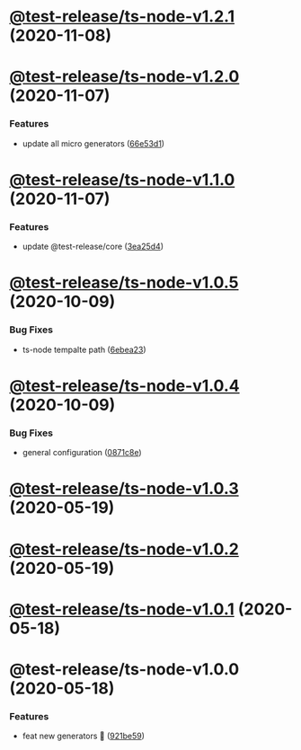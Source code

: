 # [@test-release/ts-node-v1.2.1](https://github.com/developer239/test-release/compare/@test-release/ts-node-v1.2.0...@test-release/ts-node-v1.2.1) (2020-11-08)

# [@test-release/ts-node-v1.2.0](https://github.com/developer239/test-release/compare/@test-release/ts-node-v1.1.0...@test-release/ts-node-v1.2.0) (2020-11-07)


### Features

* update all micro generators ([66e53d1](https://github.com/developer239/test-release/commit/66e53d18cedd9809f39897d40ff6270169d17410))

# [@test-release/ts-node-v1.1.0](https://github.com/developer239/test-release/compare/@test-release/ts-node-v1.0.5...@test-release/ts-node-v1.1.0) (2020-11-07)


### Features

* update @test-release/core ([3ea25d4](https://github.com/developer239/test-release/commit/3ea25d446d3f24bdba0dd8dd3a21109639c125e0))

# [@test-release/ts-node-v1.0.5](https://github.com/developer239/test-release/compare/@test-release/ts-node-v1.0.4...@test-release/ts-node-v1.0.5) (2020-10-09)


### Bug Fixes

* ts-node tempalte path ([6ebea23](https://github.com/developer239/test-release/commit/6ebea231314b61a721a3e48bb090c07a690e3636))

# [@test-release/ts-node-v1.0.4](https://github.com/developer239/test-release/compare/@test-release/ts-node-v1.0.3...@test-release/ts-node-v1.0.4) (2020-10-09)


### Bug Fixes

* general configuration ([0871c8e](https://github.com/developer239/test-release/commit/0871c8e20b441a959ba4db381b39141682024d87))

# [@test-release/ts-node-v1.0.3](https://github.com/developer239/test-release/compare/@test-release/ts-node-v1.0.2...@test-release/ts-node-v1.0.3) (2020-05-19)

# [@test-release/ts-node-v1.0.2](https://github.com/developer239/test-release/compare/@test-release/ts-node-v1.0.1...@test-release/ts-node-v1.0.2) (2020-05-19)

# [@test-release/ts-node-v1.0.1](https://github.com/developer239/test-release/compare/@test-release/ts-node-v1.0.0...@test-release/ts-node-v1.0.1) (2020-05-18)

# @test-release/ts-node-v1.0.0 (2020-05-18)


### Features

* feat new generators 🚀 ([921be59](https://github.com/developer239/test-release/commit/921be594daa33c441152bedeadd92f62c386b32a))
